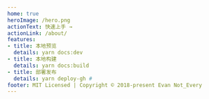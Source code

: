 ```yaml
---
home: true
heroImage: /hero.png
actionText: 快速上手 →
actionLink: /about/
features:
- title: 本地预览
  details: yarn docs:dev
- title: 本地构建
  details: yarn docs:build
- title: 部署发布
  details: yarn deploy-gh #
footer: MIT Licensed | Copyright © 2018-present Evan Not_Every
---
```





